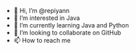 - 👋 Hi, I’m @repiyann
- 👀 I’m interested in Java
- 🌱 I’m currently learning Java and Python
- 💞️ I’m looking to collaborate on GitHub
- 📫 How to reach me 

<!---
repiyann/repiyann is a ✨ special ✨ repository because its `README.md` (this file) appears on your GitHub profile.
You can click the Preview link to take a look at your changes.
--->
